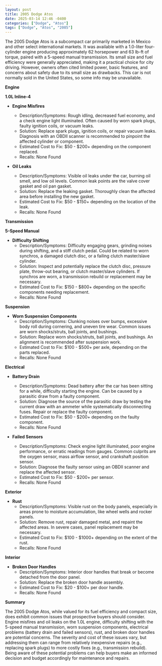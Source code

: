 ```yaml
---
layout: post
title: 2005 Dodge Atos
date: 2025-03-14 12:46 -0400
categories: ["Dodge", "Atos"]
tags: ["Dodge", "Atos", "2005"]
---
```

The 2005 Dodge Atos is a subcompact car primarily marketed in Mexico and other select international markets. It was available with a 1.0-liter four-cylinder engine producing approximately 62 horsepower and 63 lb-ft of torque, paired with a 5-speed manual transmission. Its small size and fuel efficiency were generally appreciated, making it a practical choice for city driving. However, owners often cited limited power, basic features, and concerns about safety due to its small size as drawbacks. This car is not normally sold in the United States, so some info may be unavailable.

**Engine**

**1.0L Inline-4**

*   **Engine Misfires**
    *   Description/Symptoms: Rough idling, decreased fuel economy, and a check engine light illuminated. Often caused by worn spark plugs, faulty ignition coils, or vacuum leaks.
    *   Solution: Replace spark plugs, ignition coils, or repair vacuum leaks. Diagnosis with an OBDII scanner is recommended to pinpoint the affected cylinder or component.
    *   Estimated Cost to Fix: $50 - $200+ depending on the component replaced.
    *   Recalls: None Found

*   **Oil Leaks**
    *   Description/Symptoms: Visible oil leaks under the car, burning oil smell, and low oil levels. Common leak points are the valve cover gasket and oil pan gasket.
    *   Solution: Replace the leaking gasket. Thoroughly clean the affected area before installing the new gasket.
    *   Estimated Cost to Fix: $50 - $150+ depending on the location of the leak.
    *   Recalls: None Found

**Transmission**

**5-Speed Manual**

*   **Difficulty Shifting**
    *   Description/Symptoms: Difficulty engaging gears, grinding noises during shifting, and a stiff clutch pedal. Could be related to worn synchros, a damaged clutch disc, or a failing clutch master/slave cylinder.
    *   Solution: Inspect and potentially replace the clutch disc, pressure plate, throw-out bearing, or clutch master/slave cylinders. If synchros are worn, a transmission rebuild or replacement may be necessary.
    *   Estimated Cost to Fix: $150 - $800+ depending on the specific components needing replacement.
    *   Recalls: None Found

**Suspension**

*   **Worn Suspension Components**
    *   Description/Symptoms: Clunking noises over bumps, excessive body roll during cornering, and uneven tire wear. Common issues are worn shocks/struts, ball joints, and bushings.
    *   Solution: Replace worn shocks/struts, ball joints, and bushings. An alignment is recommended after suspension work.
    *   Estimated Cost to Fix: $100 - $500+ per axle, depending on the parts replaced.
    *   Recalls: None Found

**Electrical**

*   **Battery Drain**
    *   Description/Symptoms: Dead battery after the car has been sitting for a while, difficulty starting the engine. Can be caused by a parasitic draw from a faulty component.
    *   Solution: Diagnose the source of the parasitic draw by testing the current draw with an ammeter while systematically disconnecting fuses. Repair or replace the faulty component.
    *   Estimated Cost to Fix: $50 - $200+ depending on the faulty component.
    *   Recalls: None Found

*   **Failed Sensors**
    *   Description/Symptoms: Check engine light illuminated, poor engine performance, or erratic readings from gauges. Common culprits are the oxygen sensor, mass airflow sensor, and crankshaft position sensor.
    *   Solution: Diagnose the faulty sensor using an OBDII scanner and replace the affected sensor.
    *   Estimated Cost to Fix: $50 - $200+ per sensor.
    *   Recalls: None Found

**Exterior**

*   **Rust**
    *   Description/Symptoms: Visible rust on the body panels, especially in areas prone to moisture accumulation, like wheel wells and rocker panels.
    *   Solution: Remove rust, repair damaged metal, and repaint the affected areas. In severe cases, panel replacement may be necessary.
    *   Estimated Cost to Fix: $100 - $1000+ depending on the extent of the rust.
    *   Recalls: None Found

**Interior**

*   **Broken Door Handles**
    *   Description/Symptoms: Interior door handles that break or become detached from the door panel.
    *   Solution: Replace the broken door handle assembly.
    *   Estimated Cost to Fix: $20 - $100+ per door handle.
    *   Recalls: None Found

**Summary**

The 2005 Dodge Atos, while valued for its fuel efficiency and compact size, does exhibit common issues that prospective buyers should consider. Engine misfires and oil leaks on the 1.0L engine, difficulty shifting with the 5-speed manual transmission, worn suspension components, electrical problems (battery drain and failed sensors), rust, and broken door handles are potential concerns. The severity and cost of these issues vary, but addressing them can range from relatively inexpensive repairs (e.g., replacing spark plugs) to more costly fixes (e.g., transmission rebuild). Being aware of these potential problems can help buyers make an informed decision and budget accordingly for maintenance and repairs.

